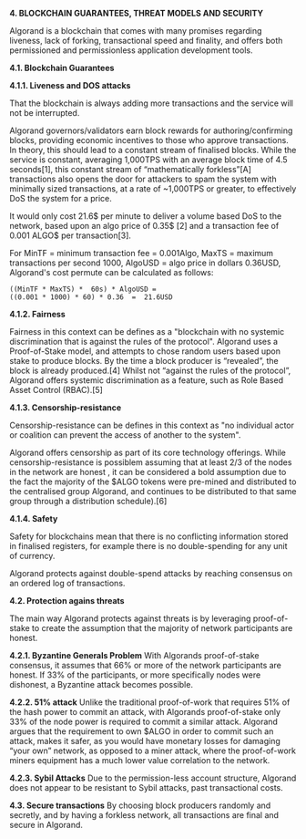 **4. BLOCKCHAIN GUARANTEES, THREAT MODELS AND SECURITY**

Algorand is a blockchain that comes with many promises regarding liveness, lack of forking, transactional speed and finality,  and offers both permissioned and permissionless application development tools. 

**4.1. Blockchain Guarantees** 

**4.1.1. Liveness and DOS attacks** 

That the blockchain is always adding more transactions and the service will not be interrupted.

Algorand governors/validators earn block rewards for authoring/confirming blocks, providing economic incentives to those who approve transactions. In theory, this should lead to a constant stream of finalised blocks. While the service is constant, averaging 1,000TPS with an average block time of 4.5 seconds[1], this constant stream of “mathematically forkless”[A] transactions also opens the door for attackers to spam the system with minimally sized transactions, at a rate of ~1,000TPS or greater, to effectively DoS the system for a price. 

It would only cost 21.6$ per minute to deliver a volume based DoS to the network, based upon an algo price of 0.35$ [2] and a transaction fee of 0.001 ALGO$ per transaction[3].

For MinTF = minimum transaction fee =  0.001Algo,
MaxTS = maximum transactions per second 1000, AlgoUSD = algo price in dollars 0.36USD, Algorand's cost permute can be calculated as follows:
	
	((MinTF * MaxTS) *  60s) * AlgoUSD = 
	((0.001 * 1000) * 60) * 0.36  =  21.6USD

**4.1.2. Fairness**

Fairness in this context can be defines as a "blockchain with no systemic discrimination that is against the rules of the protocol". Algorand uses a Proof-of-Stake model, and attempts to chose random users based upon stake to produce blocks. By the time a block producer is “revealed”, the block is already produced.[4] Whilst not “against the rules of the protocol”, Algorand offers systemic discrimination as a feature, such as Role Based Asset Control (RBAC).[5]

**4.1.3. Censorship-resistance**

Censorship-resistance can be defines in this context as "no individual actor or coalition can prevent the access of 	    	   another to the system".

Algorand offers censorship as part of its core technology offerings. While censorship-resistance is possiblem assuming that at least 2/3 of the nodes in the network are honest , it can be considered a bold assumption due to the fact the majority of the 		 $ALGO tokens were pre-mined and distributed to the centralised group Algorand, and continues to be distributed to that same group through a distribution schedule).[6] 

**4.1.4. Safety** 

Safety for blockchains mean that there is no conflicting information stored in finalised registers, for example there is no double-spending for any unit of currency.

Algorand protects against double-spend attacks by reaching consensus on an ordered log of transactions.  

 **4.2. Protection agains threats**
 
The main way Algorand protects against threats is by leveraging proof-of-stake to create the assumption that the majority of network participants are honest. 

**4.2.1. Byzantine Generals Problem**
With Algorands proof-of-stake consensus, it assumes that 66% or more of the network participants are honest. If 33% of the participants, or more specifically nodes were dishonest, a Byzantine attack becomes possible. 

**4.2.2. 51% attack**
Unlike the traditional proof-of-work that requires 51% of the hash power to commit an attack, with Algorands proof-of-stake only 33% of the node power is required to commit a similar attack. Algorand argues that the requirement to own $ALGO in order to commit such an attack, makes it safer, as you would have monetary losses for damaging “your own” network, as opposed to a miner attack, where the proof-of-work miners equipment has a much lower value correlation to the network. 

**4.2.3. Sybil Attacks** 
Due to the permission-less account structure, Algorand does not appear to be resistant to Sybil attacks, past transactional costs.

**4.3. Secure transactions**
By choosing block producers randomly and secretly, and by having a forkless network, all transactions are final and secure in Algorand.
